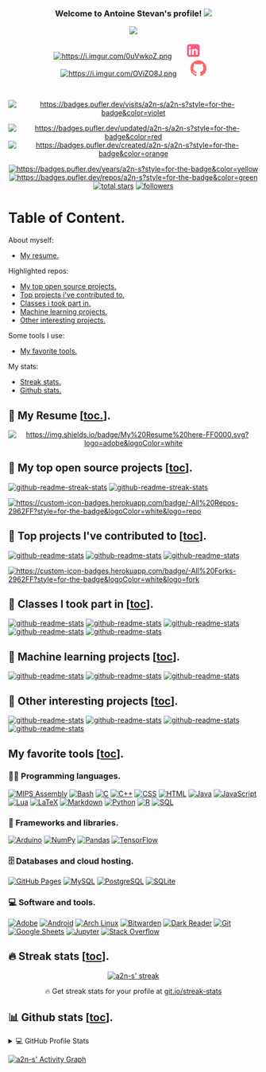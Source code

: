 <!--        ____                       __        ____ -->
<!--   __ _|___ \ _ __        ___     / /   __ _|___ \ _ __        ___ -->
<!--  / _` | __) | '_ \ _____/ __|   / /   / _` | __) | '_ \ _____/ __| -->
<!-- | (_| |/ __/| | | |_____\__ \  / /   | (_| |/ __/| | | |_____\__ \ -->
<!--  \__,_|_____|_| |_|     |___/ /_/     \__,_|_____|_| |_|     |___/ -->

<!-- greatly inspired from https://github.com/DenverCoder1/DenverCoder1 !! -->

<!-- from https://github.com/athul/waka-readme -->
<!-- from https://github.com/ABSphreak/readme-jokes -->
<!-- from https://github.com/techytushar/random-memer -->
<!-- from https://github.com/simple-icons/simple-icons#cdn-usage -->

<h3 align="center">
  Welcome to Antoine Stevan's profile!
  <img src="https://media.giphy.com/media/hvRJCLFzcasrR4ia7z/giphy.gif" width="28">
</h3>

<!-- Typing SVG by DenverCoder1 - https://github.com/DenverCoder1/readme-typing-svg -->
<p align="center">
  <a href="https://github.com/DenverCoder1/readme-typing-svg"><img src="https://readme-typing-svg.herokuapp.com/?lines=WORK%20IN%20PROGRESS;Full%20readme%20available%20soon . . .&font=Fira%20Code&center=true&width=440&height=45&color=f75c7e&vCenter=true&size=22"></a>
</p>

<!-- Social icons section -->
<p align="center">
  <a href="https://a2n-s.github.io/" alt="https://a2n-s.github.io/"><img width="32px" alt="https://i.imgur.com/0uVwkoZ.png" title="Personal website" src="https://i.imgur.com/0uVwkoZ.png"/></a>
  &#8287;&#8287;&#8287;&#8287;&#8287;
  <a href="https://www.linkedin.com/in/antoine-stevan/" alt="https://www.linkedin.com/in/antoine-stevan/sureli"><img width="32px" alt="linkedin.png" title="LinkedIn" src="linkedin.png"/></a>
  &#8287;&#8287;&#8287;&#8287;&#8287;
  <a href="https://discord.gg/GMb9ESpa7J" alt="https://discord.gg/GMb9ESpa7J"><img width="32px" alt="https://i.imgur.com/OViZO8J.png" title="SCSC club" src="https://i.imgur.com/OViZO8J.png"/></a>
  &#8287;&#8287;&#8287;&#8287;&#8287;
  <a href="https://github.com/SuReLI" alt="https://github.com/SuReLI"><img width="32px" alt="github.png" title="SuReLI lab" src="github.png"/></a>
</p>

<br/>

<!-- some badges. -->
<!-- from https://pufler.dev/git-badges/ -->
<p align="center">
  <a href="https://badges.pufler.dev" alt="https://badges.pufler.dev"><img alt="https://badges.pufler.dev/visits/a2n-s/a2n-s?style=for-the-badge&color=violet"  src="https://badges.pufler.dev/visits/a2n-s/a2n-s?style=for-the-badge&color=violet">
</p>
<p align="center">
  <a href="https://badges.pufler.dev" alt="https://badges.pufler.dev"><img alt="https://badges.pufler.dev/updated/a2n-s/a2n-s?style=for-the-badge&color=red"    src="https://badges.pufler.dev/updated/a2n-s/a2n-s?style=for-the-badge&color=red">
  <a href="https://badges.pufler.dev" alt="https://badges.pufler.dev"><img alt="https://badges.pufler.dev/created/a2n-s/a2n-s?style=for-the-badge&color=orange" src="https://badges.pufler.dev/created/a2n-s/a2n-s?style=for-the-badge&color=orange">
</p>

<!-- Social badges section -->
<!-- Badges with custom icons - https://github.com/DenverCoder1/custom-icon-badges -->
<!-- Star counter - https://github.com/idealclover/GitHub-Star-Counter -->
<!-- View counter - https://github.com/DenverCoder1/Simple-View-Counter -->
<p align="center">
  <a href="https://badges.pufler.dev" alt="https://badges.pufler.dev"><img alt="https://badges.pufler.dev/years/a2n-s?style=for-the-badge&color=yellow"         src="https://badges.pufler.dev/years/a2n-s?style=for-the-badge&color=yellow">
  <a href="https://badges.pufler.dev" alt="https://badges.pufler.dev"><img alt="https://badges.pufler.dev/repos/a2n-s?style=for-the-badge&color=green"          src="https://badges.pufler.dev/repos/a2n-s?style=for-the-badge&color=green">
  <a href="https://github.com/a2n-s?tab=repositories&sort=stargazers">
    <img alt="total stars" title="Total stars on GitHub" src="https://custom-icon-badges.herokuapp.com/badge/dynamic/json?logo=star&color=55960c&labelColor=488207&label=Stars&style=for-the-badge&query=%24.stars&url=https://api.github-star-counter.workers.dev/user/a2n-s"/></a>
  <a href="https://github.com/a2n-s?tab=followers">
    <img alt="followers"   title="Follow me on Github"   src="https://custom-icon-badges.herokuapp.com/github/followers/a2n-s?color=236ad3&labelColor=1155ba&style=for-the-badge&logo=person-add&label=Follow&logoColor=white"/></a>
</p>

# Table of Content.
About myself:
- [My resume.](#-my-resume-toc)  

Highlighted repos:
- [My top open source projects.](#-my-top-open-source-projects-toc)
- [Top projects i've contributed to.](#-top-projects-ive-contributed-to-toc)
- [Classes i took part in.](#-classes-i-took-part-in-toc)
- [Machine learning projects.](#-machine-learning-projects-toc)
- [Other interesting projects.](#-other-interesting-projects-toc)

Some tools I use:
- [My favorite tools.](#my-favorite-tools-toc)

My stats:
- [Streak stats.](#-streak-stats-toc)
- [Github stats.](#-github-stats-toc)

## 📘 My Resume [[toc.](#table-of-content)].
<p align="center">
  <a href="https://github.com/a2n-s/a2n-s.github.io/blob/main/content/res/resume.pdf" alt="https://github.com/a2n-s/a2n-s/blob/main/resume.pdfhttps://badges.pufler.dev"><img alt="https://img.shields.io/badge/My%20Resume%20here-FF0000.svg?logo=adobe&logoColor=white" src="https://img.shields.io/badge/My%20Resume%20here-FF0000.svg?logo=adobe&logoColor=white"></a>
</p>

## 📕 My top open source projects [[toc](#table-of-content)].
<!-- Repo info cards - https://github.com/anuraghazra/github-readme-stats -->
<p align="left">
  <a href="https://github.com/a2n-s/dotfiles">       <img height="120" src="https://github-readme-stats.vercel.app/api/pin/?username=a2n-s&repo=dotfiles&theme=react&bg_color=1F222E&title_color=F85D7F&icon_color=F8D866&hide_border=true&show_icons=false"        alt="github-readme-streak-stats"></a>
  <a href="https://github.com/a2n-s/a2n-s.github.io"><img height="120" src="https://github-readme-stats.vercel.app/api/pin/?username=a2n-s&repo=a2n-s.github.io&theme=react&bg_color=1F222E&title_color=F85D7F&icon_color=F8D866&hide_border=true&show_icons=false" alt="github-readme-streak-stats"></a>
</p>

<p align="left">
  <a href="https://github.com/a2n-s?tab=repositories&sort=stargazers"><img alt="https://custom-icon-badges.herokuapp.com/badge/-All%20Repos-2962FF?style=for-the-badge&logoColor=white&logo=repo" title="All Repositories" src="https://custom-icon-badges.herokuapp.com/badge/-All%20Repos-2962FF?style=for-the-badge&logoColor=white&logo=repo"/></a>
</p>

## 📕 Top projects I've contributed to [[toc](#table-of-content)].
<!-- Repo info cards - https://github.com/anuraghazra/github-readme-stats -->
<p align="left">
  <a href="https://github.com/a2n-s/dmscripts">        <img height="120" src="https://github-readme-stats.vercel.app/api/pin/?username=a2n-s&repo=dmscripts&theme=react&bg_color=1F222E&title_color=F85D7F&icon_color=F8D866&hide_border=true&show_icons=false"         alt="github-readme-stats"></a>
  <a href="https://github.com/a2n-s/dmenu">            <img height="120" src="https://github-readme-stats.vercel.app/api/pin/?username=a2n-s&repo=dmenu&theme=react&bg_color=1F222E&title_color=F85D7F&icon_color=F8D866&hide_border=true&show_icons=false"             alt="github-readme-stats"></a>
  <a href="https://github.com/a2n-s/ma_playground_env"><img height="120" src="https://github-readme-stats.vercel.app/api/pin/?username=a2n-s&repo=ma_playground_env&theme=react&bg_color=1F222E&title_color=F85D7F&icon_color=F8D866&hide_border=true&show_icons=false" alt="github-readme-stats"></a>
</p>

<p align="left">
  <a href="https://github.com/a2n-s?tab=repositories&type=fork&sort=stargazers"><img alt="https://custom-icon-badges.herokuapp.com/badge/-All%20Forks-2962FF?style=for-the-badge&logoColor=white&logo=fork" title="All Forks" src="https://custom-icon-badges.herokuapp.com/badge/-All%20Forks-29bb62?style=for-the-badge&logoColor=white&logo=fork"/></a>
</p>

## 📕 Classes I took part in [[toc](#table-of-content)].
<p align="left">
  <a href="https://github.com/a2n-s/deep-learning">           <img height="120" src="https://github-readme-stats.vercel.app/api/pin/?username=a2n-s&repo=deep-learning&theme=react&bg_color=1F222E&title_color=F85D7F&icon_color=F8D866&hide_border=true&show_icons=false"            alt="github-readme-stats"></a>
  <a href="https://github.com/a2n-s/stochastic">              <img height="120" src="https://github-readme-stats.vercel.app/api/pin/?username=a2n-s&repo=stochastic&theme=react&bg_color=1F222E&title_color=F85D7F&icon_color=F8D866&hide_border=true&show_icons=false"               alt="github-readme-stats"></a>
  <a href="https://github.com/a2n-s/machine-learning">        <img height="120" src="https://github-readme-stats.vercel.app/api/pin/?username=a2n-s&repo=machine-learning&theme=react&bg_color=1F222E&title_color=F85D7F&icon_color=F8D866&hide_border=true&show_icons=false"         alt="github-readme-stats"></a>
  <a href="https://github.com/a2n-s/reinforcement-learning">  <img height="120" src="https://github-readme-stats.vercel.app/api/pin/?username=a2n-s&repo=reinforcement-learning&theme=react&bg_color=1F222E&title_color=F85D7F&icon_color=F8D866&hide_border=true&show_icons=false"         alt="github-readme-stats"></a>
  <!-- <a href="https://github.com/a2n-s/pyseminar">               <img height="120" src="https://github-readme-stats.vercel.app/api/pin/?username=a2n-s&repo=pyseminar&theme=react&bg_color=1F222E&title_color=F85D7F&icon_color=F8D866&hide_border=true&show_icons=false"                alt="github-readme-stats"></a> -->
  <a href="https://github.com/a2n-s/evolution">               <img height="120" src="https://github-readme-stats.vercel.app/api/pin/?username=a2n-s&repo=evolution&theme=react&bg_color=1F222E&title_color=F85D7F&icon_color=F8D866&hide_border=true&show_icons=false"                alt="github-readme-stats"></a>
</p>

## 📕 Machine learning projects [[toc](#table-of-content)].
<p align="left">
  <a href="https://github.com/a2n-s/DiCyR">           <img height="120" src="https://github-readme-stats.vercel.app/api/pin/?username=a2n-s&repo=DiCyR&theme=react&bg_color=1F222E&title_color=F85D7F&icon_color=F8D866&hide_border=true&show_icons=false"            alt="github-readme-stats"></a>
  <a href="https://github.com/a2n-s/EA-elective-NEAT"><img height="120" src="https://github-readme-stats.vercel.app/api/pin/?username=a2n-s&repo=EA-elective-NEAT&theme=react&bg_color=1F222E&title_color=F85D7F&icon_color=F8D866&hide_border=true&show_icons=false" alt="github-readme-stats"></a>
  <a href="https://github.com/a2n-s/imgDesc">         <img height="120" src="https://github-readme-stats.vercel.app/api/pin/?username=a2n-s&repo=imgDesc&theme=react&bg_color=1F222E&title_color=F85D7F&icon_color=F8D866&hide_border=true&show_icons=false"          alt="github-readme-stats"></a>
</p>

## 📕 Other interesting projects [[toc](#table-of-content)].
<p align="left">
  <!-- <a href="https://github.com/a2n-s/tatami">                  <img height="120" src="https://github-readme-stats.vercel.app/api/pin/?username=a2n-s&repo=tatami&theme=react&bg_color=1F222E&title_color=F85D7F&icon_color=F8D866&hide_border=true&show_icons=false"                   alt="github-readme-stats"></a> -->
  <a href="https://github.com/a2n-s/animal-crossing-db-study"><img height="120" src="https://github-readme-stats.vercel.app/api/pin/?username=a2n-s&repo=animal-crossing-db-study&theme=react&bg_color=1F222E&title_color=F85D7F&icon_color=F8D866&hide_border=true&show_icons=false" alt="github-readme-stats"></a>
  <!-- <a href="https://github.com/a2n-s/graphs">                  <img height="120" src="https://github-readme-stats.vercel.app/api/pin/?username=a2n-s&repo=graphs&theme=react&bg_color=1F222E&title_color=F85D7F&icon_color=F8D866&hide_border=true&show_icons=false"                   alt="github-readme-stats"></a> -->
  <a href="https://github.com/a2n-s/CTF.2021">                <img height="120" src="https://github-readme-stats.vercel.app/api/pin/?username=a2n-s&repo=CTF.2021&theme=react&bg_color=1F222E&title_color=F85D7F&icon_color=F8D866&hide_border=true&show_icons=false"                 alt="github-readme-stats"></a>
  <!-- <a href="https://github.com/a2n-s/soft-body">               <img height="120" src="https://github-readme-stats.vercel.app/api/pin/?username=a2n-s&repo=soft-body&theme=react&bg_color=1F222E&title_color=F85D7F&icon_color=F8D866&hide_border=true&show_icons=false"                alt="github-readme-stats"></a> -->
  <a href="https://github.com/a2n-s/SSS">                     <img height="120" src="https://github-readme-stats.vercel.app/api/pin/?username=a2n-s&repo=SSS&theme=react&bg_color=1F222E&title_color=F85D7F&icon_color=F8D866&hide_border=true&show_icons=false"                      alt="github-readme-stats"></a>
  <a href="https://github.com/a2n-s/project-euler">           <img height="120" src="https://github-readme-stats.vercel.app/api/pin/?username=a2n-s&repo=project-euler&theme=react&bg_color=1F222E&title_color=F85D7F&icon_color=F8D866&hide_border=true&show_icons=false"            alt="github-readme-stats"></a>
</p>

<!-- Some badges are from https://github.com/Ileriayo/markdown-badges -->
##  My favorite tools [[toc](#table-of-content)].
### 👨‍💻 Programming languages.
<p>
  <a href="https://github.com/search?q=user%3Aa2n-s+language%3Aassembly">  <img alt="MIPS Assembly" src="https://custom-icon-badges.herokuapp.com/badge/Assembly-525252.svg?logo=asm-hex&logoColor=white"></a>
  <a href="https://github.com/search?q=user%3Aa2n-s+language%3Abash">      <img alt="Bash"          src="https://img.shields.io/badge/Bash-121011.svg?logo=gnu-bash&logoColor=white"></a>
  <a href="https://github.com/search?q=user%3Aa2n-s+language%3Ac">         <img alt="C"             src="https://custom-icon-badges.herokuapp.com/badge/C-03599C.svg?logo=c-in-hexagon&logoColor=white"></a>
  <a href="https://github.com/search?q=user%3Aa2n-s+language%3Acpp">       <img alt="C++"           src="https://custom-icon-badges.herokuapp.com/badge/C++-9C033A.svg?logo=cpp2&logoColor=white"></a>
  <a href="https://github.com/search?q=user%3Aa2n-s+language%3Acss">       <img alt="CSS"           src="https://img.shields.io/badge/CSS-1572B6.svg?logo=css3&logoColor=white"></a>
  <a href="https://github.com/search?q=user%3Aa2n-s+language%3Ahtml">      <img alt="HTML"          src="https://img.shields.io/badge/HTML-E34F26.svg?logo=html5&logoColor=white"></a>
  <a href="https://github.com/search?q=user%3Aa2n-s+language%3Ajava">      <img alt="Java"          src="https://img.shields.io/badge/Java-007396.svg?logo=java&logoColor=white"></a>
  <a href="https://github.com/search?q=user%3Aa2n-s+language%3Ajavascript"><img alt="JavaScript"    src="https://img.shields.io/badge/JavaScript-F7DF1E.svg?logo=javascript&logoColor=black"></a>
  <a href="https://github.com/search?q=user%3Aa2n-s+language%3Alua">       <img alt="Lua"           src="https://img.shields.io/badge/Lua-ffffff.svg?logo=lua&logoColor=blue"></a>
  <a href="https://github.com/search?q=user%3Aa2n-s+language%3Atex">       <img alt="LaTeX"         src="https://img.shields.io/badge/LaTeX-008080.svg?logo=LaTeX&logoColor=white"></a>
  <a href="https://github.com/search?q=user%3Aa2n-s+language%3Amarkdown">  <img alt="Markdown"      src="https://img.shields.io/badge/Markdown-000000.svg?logo=markdown&logoColor=white"></a>
  <a href="https://github.com/search?q=user%3Aa2n-s+language%3Apython">    <img alt="Python"        src="https://img.shields.io/badge/Python-14354C.svg?logo=python&logoColor=white"></a>
  <a href="https://github.com/search?q=user%3Aa2n-s+language%3Ar">         <img alt="R"             src="https://img.shields.io/badge/R-276DC3.svg?logo=r&logoColor=white"></a>
  <a href="https://github.com/search?q=user%3Aa2n-s+language%3Asql">       <img alt="SQL"           src="https://custom-icon-badges.herokuapp.com/badge/SQL-025E8C.svg?logo=database&logoColor=white"></a>

  <!-- <a href="https://github.com/search?q=user%3Aa2n-s+language%3Aprocessing"><img alt="Processing"    src="https://custom-icon-badges.herokuapp.com/badge/Processing-025E8C.svg?logo=database&logoColor=white"></a> -->
  <!-- <a href="https://github.com/search?q=user%3Aa2n-s+language%3Acaml">      <img alt="CamL"          src="https://custom-icon-badges.herokuapp.com/badge/CamL-025E8C.svg?logo=database&logoColor=white"></a> -->
  <!-- <a href="https://github.com/search?q=user%3Aa2n-s+language%3Aracket">    <img alt="Racket"        src="https://custom-icon-badges.herokuapp.com/badge/Racket-025E8C.svg?logo=database&logoColor=white"></a> -->
</p>

### 🧰 Frameworks and libraries.
<p>
  <a href="#"><img alt="Arduino"      src="https://img.shields.io/badge/-Arduino-00979D?logo=Arduino&logoColor=white"></a>
  <a href="#"><img alt="NumPy"        src="https://img.shields.io/badge/Numpy-013243.svg?logo=numpy&logoColor=white"></a>
  <a href="#"><img alt="Pandas"       src="https://img.shields.io/badge/Pandas-150458.svg?logo=pandas&logoColor=white"></a>
  <a href="#"><img alt="TensorFlow"   src="https://img.shields.io/badge/TensorFlow-FF6F00.svg?logo=TensorFlow&logoColor=white"></a>

  <!-- <a href="#"><img alt="PyTorch"      src="https://img.shields.io/badge/PyTorch-FF6F00.svg?logo=TensorFlow&logoColor=white"></a> -->
  <!-- <a href="#"><img alt="SciPy"        src="https://img.shields.io/badge/SciPy-FF6F00.svg?logo=TensorFlow&logoColor=white"></a> -->
  <!-- <a href="#"><img alt="Scikit-learn" src="https://img.shields.io/badge/Scikit%20learn-FF6F00.svg?logo=TensorFlow&logoColor=white"></a> -->
  <!-- <a href="#"><img alt="Unix shell"   src="https://img.shields.io/badge/Unix%20Shell-FF6F00.svg?logo=TensorFlow&logoColor=white"></a> -->
</p>

### 🗄️ Databases and cloud hosting.
<p>
  <a href="#"><img alt="GitHub Pages" src="https://img.shields.io/badge/GitHub%20Pages-327FC7.svg?logo=github&logoColor=white"></a>
  <a href="#"><img alt="MySQL"        src="https://img.shields.io/badge/MySQL-00f.svg?logo=mysql&logoColor=white"></a>
  <a href="#"><img alt="PostgreSQL"   src="https://img.shields.io/badge/PostgreSQL-316192.svg?logo=postgresql&logoColor=white"></a>
  <a href="#"><img alt="SQLite"       src="https://img.shields.io/badge/SQLite-07405e.svg?logo=sqlite&logoColor=white"></a>

  <!-- <a href="#"><img alt="Redis"        src="https://custom-icon-badges.herokuapp.com/badge/Redis-025E8C.svg?logo=database&logoColor=white"></a> -->
</p>

### 💻 Software and tools.
<p>
  <a href="#"><img alt="Adobe"             src="https://img.shields.io/badge/Adobe-FF0000.svg?logo=adobe&logoColor=white"></a>
  <a href="#"><img alt="Android"           src="https://img.shields.io/badge/Android-3DDC84?logo=android&logoColor=white"></a>
  <a href="#"><img alt="Arch Linux"        src="https://img.shields.io/badge/Arch%20Linux-1793D1.svg?logo=arch-linux&logoColor=white"></a>
  <a href="#"><img alt="Bitwarden"         src="https://img.shields.io/badge/-Bitwarden-175DDC?logo=bitwarden&logoColor=white"></a>
  <a href="#"><img alt="Dark Reader"       src="https://img.shields.io/badge/-Dark%20Reader-141E24?logo=dark-reader&logoColor=white"></a>
  <a href="#"><img alt="Git"               src="https://img.shields.io/badge/Git-F05033.svg?logo=git&logoColor=white"></a>
  <a href="#"><img alt="Google Sheets"     src="https://img.shields.io/badge/Google%20Sheets-34A853.svg?logo=google%20sheets&logoColor=white"></a>
  <a href="#"><img alt="Jupyter"           src="https://img.shields.io/badge/Jupyter-F37626.svg?logo=Jupyter&logoColor=white"></a>
  <a href="#"><img alt="Stack Overflow"    src="https://img.shields.io/badge/-Stack%20Overflow-FE7A16?logo=stack-overflow&logoColor=white"></a>

  <!-- <a href="#"><img alt="ssh"               src="https://img.shields.io/badge/ssh-F05033.svg?logo=git&logoColor=white"></a> -->
  <!-- <a href="#"><img alt="Cluster Computing" src="https://img.shields.io/badge/Cluster%20Computing-F05033.svg?logo=git&logoColor=white"></a> -->
  <!-- <a href="#"><img alt="excel"             src="https://img.shields.io/badge/excel-F05033.svg?logo=git&logoColor=white"></a> -->
  <!-- <a href="#"><img alt="blender"           src="https://img.shields.io/badge/blender-F05033.svg?logo=git&logoColor=white"></a> -->
  <!-- <a href="#"><img alt="Gimp"              src="https://img.shields.io/badge/Gimp-F05033.svg?logo=git&logoColor=white"></a> -->
  <!-- <a href="#"><img alt="RISE"              src="https://img.shields.io/badge/RISE-F05033.svg?logo=git&logoColor=white"></a> -->
  <!-- <a href="#"><img alt="Jupyter Lab"       src="https://custom-icon-badges.herokuapp.com/badge/Jupyter%20Lab-025E8C.svg?logo=Jupyter%20Lab&logoColor=white"></a> -->
  <!-- <a href="#"><img alt="Google Colab"      src="https://custom-icon-badges.herokuapp.com/badge/Google%20Colab-025E8C.svg?logo=google&logoColor=white"></a> -->
  <!-- [![Google Colab](https://colab.research.google.com/assets/colab-badge.svg)]() -->
</p>

<!-- ## 📺 Latest YouTube videos-->

<!--<!-1- Feed workflow - https://github.com/gautamkrishnar/blog-post-workflow -1->-->
<!--<!-1- YouTube Cards - WIP by DenverCoder1 -1->-->

<!--<!-1- YOUTUBE:START -1->-->
<!--[![Custom Help Commands [#2] Select Menus - Python Discord Bot](https://freshidea.com/jonah/app/youtube-card/?id=xsA5QAkr-04)](https://www.youtube.com/watch?v=xsA5QAkr-04 "Custom Help Commands [#2] Select Menus - Python Discord Bot")-->
<!--[![Custom Help Commands [#1] Embeds - Python Discord Bot](https://freshidea.com/jonah/app/youtube-card/?id=TzR8At0SFQI)](https://www.youtube.com/watch?v=TzR8At0SFQI "Custom Help Commands [#1] Embeds - Python Discord Bot")-->
<!--[![Assigning Roles with Buttons - Python Discord Bot Tutorial](https://freshidea.com/jonah/app/youtube-card/?id=jMeOejBy8Hc)](https://www.youtube.com/watch?v=jMeOejBy8Hc "Assigning Roles with Buttons - Python Discord Bot Tutorial")-->
<!--[![Migrating Discord Bots from Discord.py to Nextcord](https://freshidea.com/jonah/app/youtube-card/?id=lzyd5wHzDmU)](https://www.youtube.com/watch?v=lzyd5wHzDmU "Migrating Discord Bots from Discord.py to Nextcord")-->
<!--[![Edit and RUN your code from GitHub online in seconds](https://freshidea.com/jonah/app/youtube-card/?id=0YLTILjOxIE)](https://www.youtube.com/watch?v=0YLTILjOxIE "Edit and RUN your code from GitHub online in seconds")-->
<!--[![Keeping your dependencies updated automatically with Dependabot](https://freshidea.com/jonah/app/youtube-card/?id=22XrqdIe8oQ)](https://www.youtube.com/watch?v=22XrqdIe8oQ "Keeping your dependencies updated automatically with Dependabot")<!-1- YOUTUBE:END -1->-->

## 🔥 Streak stats [[toc](#table-of-content)].
<!-- GitHub Readme Streak Stats - https://github.com/DenverCoder1/github-readme-streak-stats -->
<p align="center">
  <a href="https://github.com/DenverCoder1/github-readme-streak-stats">
    <img title="🔥 Get streak stats for your profile at git.io/streak-stats" alt="a2n-s' streak" src="https://github-readme-streak-stats.herokuapp.com/?user=a2n-s&theme=monokai-metallian&hide_border=true"/>
  </a>
  <p align="center">🔥 Get streak stats for your profile at <a href="https://git.io/streak-stats">git.io/streak-stats</a></p>
</p>

## 📊 Github stats [[toc](#table-of-content)].
<!-- https://github.com/anuraghazra/github-readme-stats -->
<details> 
  <summary>💻 GitHub Profile Stats</summary>
  <br/>
  <a href="https://github.com/anuraghazra/github-readme-stats"><img alt="a2n-s' Github Stats" src="https://github-readme-stats.vercel.app/api/?username=a2n-s&show_icons=true&count_private=true&theme=react&hide_border=true&bg_color=1F222E&title_color=F85D7F&icon_color=F8D866" height="192px"/></a>
  <a href="https://github.com/anuraghazra/github-readme-stats"><img alt="a2n-s' Top Languages" src="https://github-readme-stats.vercel.app/api/top-langs/?username=a2n-s&langs_count=8&layout=compact&theme=react&hide_border=true&bg_color=1F222E&title_color=F85D7F&icon_color=F8D866&hide=Jupyter%20Notebook" height="192px"/></a>
  <br/>
  <b>Note:</b> Top languages is only a metric of the languages my public code consists of and doesn't reflect experience or skill level.
</details>


<!--<!-1- https://github.com/jamesgeorge007/github-activity-readme -1->-->
<!--<details>-->
<!--  <summary>⚡ Recent GitHub Activity</summary>-->
<!--  <br/>-->

<!--<!-1-START_SECTION:activity-1->-->
<!--1. 🎉 Merged PR [#298](https://github.com/DenverCoder1/jct-discord-bot/pull/298) in [DenverCoder1/jct-discord-bot](https://github.com/DenverCoder1/jct-discord-bot)-->
<!--2. 🎉 Merged PR [#24](https://github.com/nextcord/nextcord-ext-menus/pull/24) in [nextcord/nextcord-ext-menus](https://github.com/nextcord/nextcord-ext-menus)-->
<!--3. 🗣 Commented on [#28](https://github.com/DenverCoder1/unicode-formatter/issues/28) in [DenverCoder1/unicode-formatter](https://github.com/DenverCoder1/unicode-formatter)-->
<!--4. 🎉 Merged PR [#256](https://github.com/DenverCoder1/custom-icon-badges/pull/256) in [DenverCoder1/custom-icon-badges](https://github.com/DenverCoder1/custom-icon-badges)-->
<!--5. 🎉 Merged PR [#253](https://github.com/DenverCoder1/custom-icon-badges/pull/253) in [DenverCoder1/custom-icon-badges](https://github.com/DenverCoder1/custom-icon-badges)-->
<!--<!-1-END_SECTION:activity-1->-->
<!--</details>-->

<!-- https://github.com/ashutosh00710/github-readme-activity-graph -->
<a href="https://github.com/ashutosh00710/github-readme-activity-graph"><img alt="a2n-s' Activity Graph" src="https://activity-graph.herokuapp.com/graph/?username=a2n-s&bg_color=1F222E&color=F8D866&line=F85D7F&point=FFFFFF&hide_border=true" /></a>

